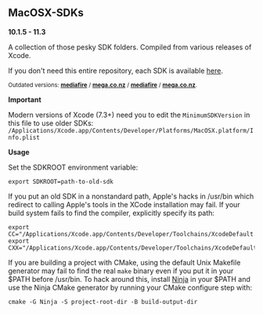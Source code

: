 MacOSX-SDKs
---
**10.1.5 - 11.3**

A collection of those pesky SDK folders.  Compiled from various releases of Xcode.

If you don't need this entire repository, each SDK is available [here](https://github.com/phracker/MacOSX-SDKs/releases).


<sub>Outdated versions: **[mediafire](http://www.mediafire.com/?a4g384ysgy5rg)** /  **[mega.co.nz](https://mega.co.nz/#F!H8xGhaDD!Uv5BTPr0LP7IU5pj0WGCKg)** / 
**[mediafire](http://www.mediafire.com/?abr89fy4uaz3z)** /  **[mega.co.nz](https://mega.co.nz/#F!4U4SXAxa!ZVltflL2O_5q57R0BVsPTg)**.
</sub>

**Important**

Modern versions of Xcode (7.3+) need you to edit the `MinimumSDKVersion` in this file to use older SDKs:
`/Applications/Xcode.app/Contents/Developer/Platforms/MacOSX.platform/Info.plist`

**Usage**

Set the SDKROOT environment variable:
```
export SDKROOT=path-to-old-sdk
```

If you put an old SDK in a nonstandard path, Apple's hacks in /usr/bin which redirect to calling Apple's
tools in the XCode installation may fail. If your build system fails to find the compiler, explicitly
specify its path:

```
export CC="/Applications/Xcode.app/Contents/Developer/Toolchains/XcodeDefault.xctoolchain/usr/bin/clang"
export CXX="/Applications/Xcode.app/Contents/Developer/Toolchains/XcodeDefault.xctoolchain/usr/bin/clang++"
```

If you are building a project with CMake, using the default Unix Makefile generator may fail to
find the real `make` binary even if you put it in your $PATH before /usr/bin. To hack around this, install
[Ninja](https://ninja-build.org/) in your $PATH and use the Ninja CMake generator by running your CMake
configure step with:

```
cmake -G Ninja -S project-root-dir -B build-output-dir
```

